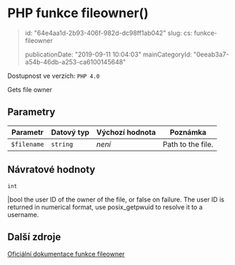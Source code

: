 PHP funkce fileowner()
======================

> id: "64e4aa1d-2b93-406f-982d-dc98ff1ab042"
> slug:
> 	cs: funkce-fileowner
>
> publicationDate: "2019-09-11 10:04:03"
> mainCategoryId: "0eeab3a7-a54b-46db-a253-ca6100145648"

Dostupnost ve verzích: `PHP 4.0`

Gets file owner


Parametry
--------------

| Parametr | Datový typ | Výchozí hodnota | Poznámka |
|-----|-----|-----|-----|
| `$filename` | `string` | *není* | Path to the file. |


Návratové hodnoty
----------------

`int`

|bool the user ID of the owner of the file, or false on failure.
The user ID is returned in numerical format, use
posix_getpwuid to resolve it to a username.

Další zdroje
------------

[Oficiální dokumentace funkce fileowner](https://www.php.net/manual/en/function.fileowner.php)
